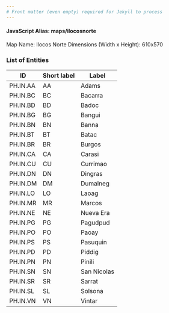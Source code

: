 ```yaml
---
# Front matter (even empty) required for Jekyll to process
---
```


#### JavaScript Alias: maps/ilocosnorte

Map Name: Ilocos Norte
Dimensions (Width x Height): 610x570





### List of Entities

ID | Short label | Label
---|---|---|
PH.IN.AA | AA | Adams
PH.IN.BC | BC | Bacarra
PH.IN.BD | BD | Badoc
PH.IN.BG | BG | Bangui
PH.IN.BN | BN | Banna
PH.IN.BT | BT | Batac
PH.IN.BR | BR | Burgos
PH.IN.CA | CA | Carasi
PH.IN.CU | CU | Currimao
PH.IN.DN | DN | Dingras
PH.IN.DM | DM | Dumalneg
PH.IN.LO | LO | Laoag
PH.IN.MR | MR | Marcos
PH.IN.NE | NE | Nueva Era
PH.IN.PG | PG | Pagudpud
PH.IN.PO | PO | Paoay
PH.IN.PS | PS | Pasuquin
PH.IN.PD | PD | Piddig
PH.IN.PN | PN | Pinili
PH.IN.SN | SN | San Nicolas
PH.IN.SR | SR | Sarrat
PH.IN.SL | SL | Solsona
PH.IN.VN | VN | Vintar